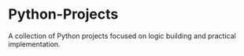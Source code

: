 # Python-Projects
A collection of Python projects focused on logic building and practical implementation.
